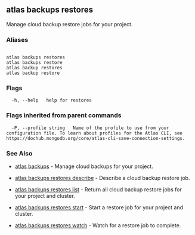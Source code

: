 ## atlas backups restores

Manage cloud backup restore jobs for your project.




### Aliases
```

atlas backups restores
atlas backups restore
atlas backup restores
atlas backup restore
```



### Flags

```
  -h, --help   help for restores

```


### Flags inherited from parent commands

```
  -P, --profile string   Name of the profile to use from your configuration file. To learn about profiles for the Atlas CLI, see https://dochub.mongodb.org/core/atlas-cli-save-connection-settings.

```

### See Also


* [atlas backups](atlas_backups.md)	- Manage cloud backups for your project.

* [atlas backups restores describe](atlas_backups_restores_describe.md)	- Describe a cloud backup restore job.

* [atlas backups restores list](atlas_backups_restores_list.md)	- Return all cloud backup restore jobs for your project and cluster.

* [atlas backups restores start](atlas_backups_restores_start.md)	- Start a restore job for your project and cluster.

* [atlas backups restores watch](atlas_backups_restores_watch.md)	- Watch for a restore job to complete.



